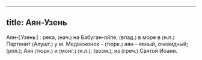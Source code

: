 
---
title: Аян-Узень
---
Аян-⟦Узень⟧
: река, ⦅нач.⦆ на Бабуган-яйле, ⦅впад.⦆ в море в ⦅н.п.⦆ Партенит ⦅Алушт.⦆ у м. Медвежонок – ⦅тюрк.⦆ аян – явный, очевидный; ⦅рпл.⦆; Аян ⦅тюрк.⦆ и ⦅монг.⦆ ⦅и.л.⦆; ⦅возм.⦆, из ⦅греч.⦆ Святой Иоанн.
